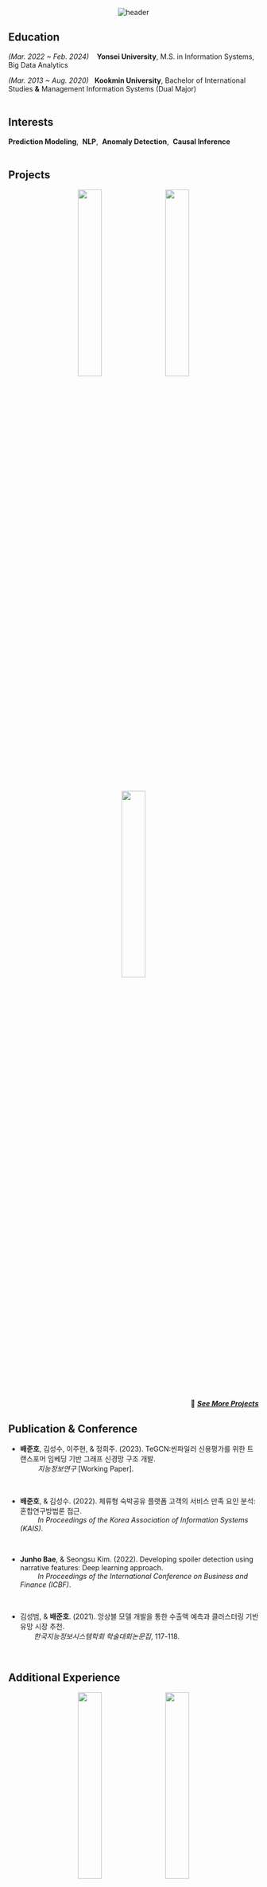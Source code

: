 <div align="center">
  
![header](https://capsule-render.vercel.app/api?type=transparent&height=200&section=header&text=Junho%20Bae&fontSize=90&fontAlignY=38&desc=Data%20Scientist%20|%20AI%20Researcher%20&descAlignY=63&descAlign=60)
</div>

## Education
*(Mar. 2022 ~ Feb. 2024)*&nbsp;&nbsp;&nbsp;&nbsp;**Yonsei University**, M.S. in Information Systems, Big Data Analytics <br>

*(Mar. 2013 ~ Aug. 2020)*&nbsp;&nbsp;&nbsp;**Kookmin University**, Bachelor of International Studies **&** Management Information Systems (Dual Major)
</br>
</br>

## Interests

**Prediction Modeling**,&nbsp;  **NLP**,&nbsp; **Anomaly Detection**,&nbsp; **Causal Inference**
</br>
</br>

## Projects

<p align="center">
  &nbsp;&nbsp;&nbsp;
  
  <img src="https://github.com/juunho/Image_Source/blob/22a498fb2ca2d60ff0b564a1b1afc68f0a3c2b35/HANA.png" align="center" width="31%">
  &nbsp;&nbsp;&nbsp;
  
  <img src="https://github.com/juunho/Image_Source/blob/22a498fb2ca2d60ff0b564a1b1afc68f0a3c2b35/LOTTE.png" align="center" width="31%">
  &nbsp;&nbsp;&nbsp;

  <img src="https://github.com/juunho/Image_Source/blob/22a498fb2ca2d60ff0b564a1b1afc68f0a3c2b35/MOBIGEN.png" align="center" width="31%">

</p>

<div align="right">

:rocket: [***See More Projects***](https://github.com/juunho/Completed_Projects)

</div
</br>

## Publication & Conference

- **배준호**, 김성수, 이주현, & 정희주. (2023). TeGCN:씬파일러 신용평가를 위한 트랜스포머 임베딩 기반 그래프 신경망 구조 개발. </br>
&nbsp;&nbsp;&nbsp;&nbsp;&nbsp;&nbsp;&nbsp;&nbsp;&nbsp;*지능정보연구* [Working Paper].

      
</br>
      
- **배준호**, & 김성수. (2022). 체류형 숙박공유 플랫폼 고객의 서비스 만족 요인 분석: 혼합연구방법론 접근. </br>
&nbsp;&nbsp;&nbsp;&nbsp;&nbsp;&nbsp;&nbsp;&nbsp;&nbsp;*In Proceedings of the Korea Association of Information Systems (KAIS)*.

</br>

- **Junho Bae**, & Seongsu Kim. (2022). Developing spoiler detection using narrative features: Deep learning approach.  </br>
&nbsp;&nbsp;&nbsp;&nbsp;&nbsp;&nbsp;&nbsp;&nbsp;&nbsp;*In Proceedings of the International Conference on Business and Finance (ICBF)*.

</br>

- 김성범, & **배준호**. (2021). 앙상블 모델 개발을 통한 수출액 예측과 클러스터링 기반 유망 시장 추천. </br>
&nbsp;&nbsp;&nbsp;&nbsp;&nbsp;&nbsp; *한국지능정보시스템학회 학술대회논문집*, 117-118.
</br>


## Additional Experience

<p align="center">
  &nbsp;&nbsp;&nbsp;
  
  <img src="https://github.com/juunho/Image_Source/blob/d632363b609de09201b969157184f1e7c1cc1c86/KOREATECH.png" align="center" width="31%">
  &nbsp;&nbsp;&nbsp;
  
  <img src="https://github.com/juunho/Image_Source/blob/d632363b609de09201b969157184f1e7c1cc1c86/SGR.png" align="center" width="31%">
  &nbsp;&nbsp;&nbsp;

  <img src="https://github.com/juunho/Image_Source/blob/d632363b609de09201b969157184f1e7c1cc1c86/YONSEI.png" align="center" width="31%">
  &nbsp;&nbsp;&nbsp;

</p>

## Awards & Honor
*(Jun. 2022)*&nbsp;&nbsp;&nbsp;&nbsp; 한국경영정보학회 춘계통합학술대회 아이디어 공모전 최우수상 

*(Jan. 2022)*&nbsp;&nbsp;&nbsp;&nbsp; 서울시 산업·사회 혁신 프로젝트 공모전 최우수상

*(Aug. 2021)*&nbsp;&nbsp;&nbsp; 제 9회 공공데이터 활용 비즈니스 아이디어 공모전 빅데이터 분석 부문 대상

*(Sep. 2020)*&nbsp;&nbsp;&nbsp;&nbsp; 서울특별시 빅데이터 캠퍼스 공모전 최우수상
</br>
</br>
